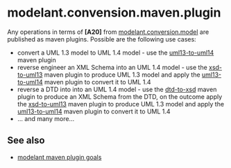 modelant.convension.maven.plugin
================================

Any operations in terms of **\[A20\]** from [modelant.conversion.model](../../modelant.conversion.model/index.html) are published as maven plugins.
Possible are the following use cases:

* convert a UML 1.3 model to UML 1.4 model - use the [uml13-to-uml14](./plugin-info.html) maven plugin
* reverse engineer an XML Schema into an UML 1.4 model - use the [xsd-to-uml13](../../../modelant.uml13/modelant.uml13.maven/modelant.uml13.maven.plugin/plugin-info.html) maven plugin to produce UML 1.3 model and apply the [uml13-to-uml14](./plugin-info.html) maven plugin to convert it to UML 1.4
* reverse a DTD into  into an UML 1.4 model - use the [dtd-to-xsd](./plugin-info.html) maven plugin to produce an XML Schema from the DTD, on the outcome apply the [xsd-to-uml13](../../../modelant.uml13/modelant.uml13.maven/modelant.uml13.maven.plugin/plugin-info.html) maven plugin to produce UML 1.3 model and apply the [uml13-to-uml14](./plugin-info.html) maven plugin to convert it to UML 1.4
* ... and many more...

<!-- MACRO{toc} -->

See also
--------
* [modelant maven plugin goals](./plugin-info.html)